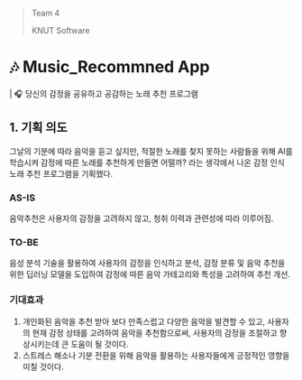 > Team 4
> 
> KNUT Software

# 🎶 Music_Recommned App
| 🎧 당신의 감정을 공유하고 공감하는 노래 추천 프로그램

## 1. 기획 의도
그날의 기분에 따라 음악을 듣고 싶지만, 적절한 노래를 찾지 못하는 사람들을 위해 
AI를 학습시켜 감정에 따른 노래를 추천하게 만들면 어떨까? 라는 생각에서 나온 감정 인식 노래 추천 프로그램을 기획했다.

### AS-IS
음악추천은 사용자의 감정을 고려하지 않고, 청취 이력과 관련성에 따라 이루어짐.

### TO-BE
음성 분석 기술을 활용하여 사용자의 감정을 인식하고 분석, 감정 분류 및 음악 추천을 위한 딥러닝 모델을 도입하여 감정에 따른 음악 가테고리와 특성을 고려하여 추천 개선.

### 기대효과
1. 개인화된 음악을 추천 받아 보다 만족스럽고 다양한 음악을 발견할 수 있고, 사용자의 현재 감정 상태를 고려하여 음악을 추천함으로써, 사용자의 감정을 조절하고 향상시키는데 큰 도움이 될 것이다.
2. 스트레스 해소나 기분 전환을 위해 음악을 활용하는 사용자들에게 긍정적인 영향을 미칠 것이다.
